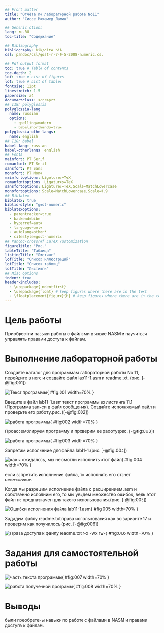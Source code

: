 ```yaml
---
## Front matter
title: "Отчёта по лабораторной работе No11"
author: "Cиссе Мохамед Ламин"

## Generic otions
lang: ru-RU
toc-title: "Содержание"

## Bibliography
bibliography: bib/cite.bib
csl: pandoc/csl/gost-r-7-0-5-2008-numeric.csl

## Pdf output format
toc: true # Table of contents
toc-depth: 2
lof: true # List of figures
lot: true # List of tables
fontsize: 12pt
linestretch: 1.5
papersize: a4
documentclass: scrreprt
## I18n polyglossia
polyglossia-lang:
  name: russian
  options:
	- spelling=modern
	- babelshorthands=true
polyglossia-otherlangs:
  name: english
## I18n babel
babel-lang: russian
babel-otherlangs: english
## Fonts
mainfont: PT Serif
romanfont: PT Serif
sansfont: PT Sans
monofont: PT Mono
mainfontoptions: Ligatures=TeX
romanfontoptions: Ligatures=TeX
sansfontoptions: Ligatures=TeX,Scale=MatchLowercase
monofontoptions: Scale=MatchLowercase,Scale=0.9
## Biblatex
biblatex: true
biblio-style: "gost-numeric"
biblatexoptions:
  - parentracker=true
  - backend=biber
  - hyperref=auto
  - language=auto
  - autolang=other*
  - citestyle=gost-numeric
## Pandoc-crossref LaTeX customization
figureTitle: "Рис."
tableTitle: "Таблица"
listingTitle: "Листинг"
lofTitle: "Список иллюстраций"
lotTitle: "Список таблиц"
lolTitle: "Листинги"
## Misc options
indent: true
header-includes:
  - \usepackage{indentfirst}
  - \usepackage{float} # keep figures where there are in the text
  - \floatplacement{figure}{H} # keep figures where there are in the text
---
```

# Цель работы
Приобрестни навыки работы с файлами в языке NASM и научиться управлять правами доступа к файлам.

# Выполнение лабораторной работы
Создайте каталог для программам лабораторной работы No 11, перейдите
в него и создайте файл lab11-1.asm и readme.txt. (рис. [-@fig:001])

![Текст программы](image/01.png){ #fig:001 width=70% }

Введите в файл lab11-1.asm текст программы из листинга 11.1 (Программа
записи в файл сообщения). Создайте исполняемый файл и проверьте его
работу.рис. ([-@fig:002])

![работа программы](image/02.png){ #fig:002 width=70% }

 Проассемблируем программу и проверим ее работу(рис. [-@fig:003])

![работа программы](image/03.png){ #fig:003 width=70% }

Запретим исполнение для файла lab11-1.(рис. [-@fig:004])

![как и ожидалось, мы не смогли исполнить этот файл](image/04.png){ #fig:004 width=70% }

если запретить исполнение файла, то исполнить его станет невозможно.

Когда мы разрешим исполнение файла с расширением .asm и собственно исполним его, то мы увидем множество ошибок, ведь этот файл не предназначен для такого использования.(рис. [-@fig:005])

![Ошибки исполнения файла lab11-1.asm](image/05.png){ #fig:005 width=70% }

Зададим файлу readme.txt права использования как во варианте 17 и проверим как получилось.(рис. [-@fig:006])

![Права доступа к файлу readme.txt r-x -wx rw-](image/06.png){ #fig:006 width=70% }

# Задания для самостоятельной работы
![часть текста программы](image/07.png){ #fig:007 width=70% }

![работа полученной програмы](image/08.png){ #fig:008 width=70% }

# Выводы
были преобретены навыки по работе с файлами в NASM и правами доступа к файлам.
